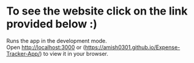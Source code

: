# To see the website click on the link provided below :)

Runs the app in the development mode.\
Open [http://localhost:3000](http://localhost:3000) or (https://amish0301.github.io/Expense-Tracker-App/) to view it in your browser.
